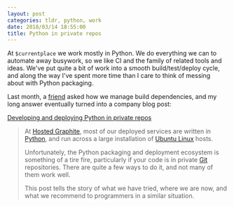 ```yaml
---
layout: post
categories: tldr, python, work
date: 2018/03/14 18:55:00
title: Python in private repos
---
```


At `$currentplace` we work mostly in Python. We do everything we can to
automate away busywork, so we like CI and the family of related tools and
ideas. We've put quite a bit of work into a smooth build/test/deploy cycle, and
along the way I've spent more time than I care to think of messing about with
Python packaging.

Last month, a [friend](http://pythonfangirl.blogspot.ie) asked how we manage
build dependencies, and my long answer eventually turned into a company blog
post:

[Developing and deploying Python in private repos](https://blog.hostedgraphite.com/2018/02/12/developing-and-deploying-python-in-private-repos/)

> At [Hosted Graphite](https://www.hostedgraphite.com/), most of our deployed services are written in [Python](https://www.python.org/), and run across a large installation of [Ubuntu Linux](https://www.ubuntu.com/) hosts.
>
> Unfortunately, the Python packaging and deployment ecosystem is something of a tire fire, particularly if your code is in private [Git](https://git-scm.com/) repositories. There are quite a few ways to do it, and not many of them work well.
>
> This post tells the story of what we have tried, where we are now, and what we recommend to programmers in a similar situation.
